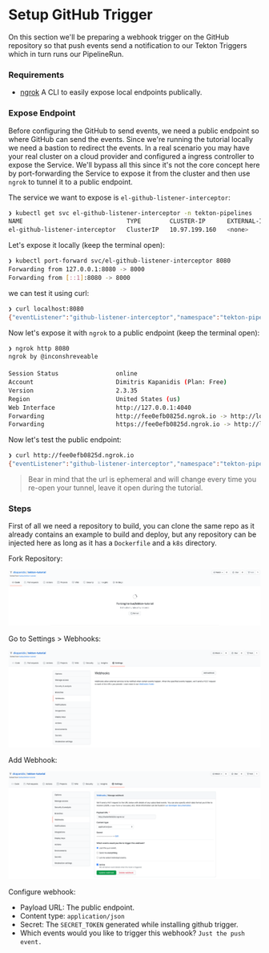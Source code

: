 # Setup GitHub Trigger

On this section we'll be preparing a webhook trigger on the GitHub repository so that push events send a notification to our Tekton Triggers which in turn runs our PipelineRun.

### Requirements

* [ngrok](https://ngrok.com/) A CLI to easily expose local endpoints publically.

### Expose Endpoint

Before configuring the GitHub to send events, we need a public endpoint so where GitHub can send the events. Since we're running the tutorial locally we need a bastion to redirect the events. In a real scenario you may have your real cluster on a cloud provider and configured a ingress controller to expose the Service. We'll bypass all this since it's not the core concept here by port-forwarding the Service to expose it from the cluster and then use `ngrok` to tunnel it to a public endpoint.

The service we want to expose is `el-github-listener-interceptor`:

```sh
❯ kubectl get svc el-github-listener-interceptor -n tekton-pipelines
NAME                             TYPE        CLUSTER-IP      EXTERNAL-IP   PORT(S)    AGE
el-github-listener-interceptor   ClusterIP   10.97.199.160   <none>        8080/TCP   70m
```

Let's expose it locally (keep the terminal open):

```sh
❯ kubectl port-forward svc/el-github-listener-interceptor 8080
Forwarding from 127.0.0.1:8080 -> 8000
Forwarding from [::1]:8080 -> 8000
```

we can test it using curl:

```sh
❯ curl localhost:8080
{"eventListener":"github-listener-interceptor","namespace":"tekton-pipelines","eventID":"7knkb"}
```

Now let's expose it with `ngrok` to a public endpoint (keep the terminal open):

```sh
❯ ngrok http 8080
ngrok by @inconshreveable

Session Status                online
Account                       Dimitris Kapanidis (Plan: Free)
Version                       2.3.35
Region                        United States (us)
Web Interface                 http://127.0.0.1:4040
Forwarding                    http://fee0efb0825d.ngrok.io -> http://localhost:8080
Forwarding                    https://fee0efb0825d.ngrok.io -> http://localhost:8080
```

Now let's test the public endpoint:

```sh
❯ curl http://fee0efb0825d.ngrok.io
{"eventListener":"github-listener-interceptor","namespace":"tekton-pipelines","eventID":"7knkb"}
```

> Bear in mind that the url is ephemeral and will change every time you re-open your tunnel, leave it open during the tutorial.

### Steps

First of all we need a repository to build, you can clone the same repo as it already contains an example to build and deploy, but any repository can be injected here as long as it has a `Dockerfile` and a `k8s` directory.

Fork Repository:

![fork repo](../assets/fork-repo.png)

Go to Settings > Webhooks:

![settings webhooks](../assets/settings-webhooks.png)

Add Webhook:

![add webhook](../assets/settings-webhooks-add.png)

Configure webhook:
* Payload URL: The public endpoint.
* Content type: `application/json`
* Secret: The `SECRET_TOKEN` generated while installing github trigger.
* Which events would you like to trigger this webhook? `Just the push event.`

